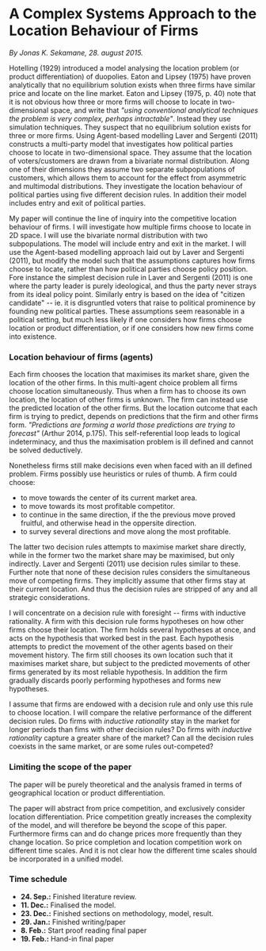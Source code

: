 # A Complex Systems Approach to the Location Behaviour of Firms
_By Jonas K. Sekamane, 28. august 2015._

Hotelling (1929) introduced a model analysing the location problem (or product differentiation) of duopolies. Eaton and Lipsey (1975) have proven analytically that no equilibrium solution exists when three firms have similar price and locate on the line market. Eaton and Lipsey (1975, p. 40) note that it is not obvious how three or more firms will choose to locate in two-dimensional space, and write that *"using conventional analytical techniques the problem is very complex, perhaps intractable"*. Instead they use simulation techniques. They suspect that no equilibrium solution exists for three or more firms. Using Agent-based modelling Laver and Sergenti (2011) constructs a multi-party model that investigates how political parties choose to locate in two-dimensional space. They assume that the location of voters/customers are drawn from a bivariate normal distribution. Along one of their dimensions they assume two separate subpopulations of customers, which allows them to account for the effect from asymmetric and multimodal distributions. They investigate the location behaviour of political parties using five different decision rules. In addition their model includes entry and exit of political parties.

My paper will continue the line of inquiry into the competitive location behaviour of firms. I will investigate how multiple firms choose to locate in 2D space. I will use the bivariate normal distribution with two subpopulations. The model will include entry and exit in the market. I will use the Agent-based modelling approach laid out by Laver and Sergenti (2011), but modify the model such that the assumptions captures how firms choose to locate, rather than how political parties choose policy position. Fore instance the simplest decision rule in Laver and Sergenti (2011) is one where the party leader is purely ideological, and thus the party never strays from its ideal policy point. Similarly entry is based on the idea of "citizen candidate" -- ie. it is disgruntled voters that raise to political prominence by founding new political parties. These assumptions seem reasonable in a political setting, but much less likely if one considers how firms choose location or product differentiation, or if one considers how new firms come into existence. 

### Location behaviour of firms (agents)

Each firm chooses the location that maximises its market share, given the location of the other firms. In this multi-agent choice problem all firms choose location simultaneously. Thus when a firm has to choose its own location, the location of other firms is unknown. The firm can instead use the predicted location of the other firms. But the location outcome that each firm is trying to predict, depends on predictions that the firm and other firms form. *"Predictions are forming a world those predictions are trying to forecast"* (Arthur 2014, p.175). This self-referential loop leads to logical indeterminacy, and thus the maximisation problem is ill defined and cannot be solved deductively.

Nonetheless firms still make decisions even when faced with an ill defined problem. Firms possibly use heuristics or rules of thumb. A firm could choose:

* to move towards the center of its current market area. 
* to move towards its most profitable competitor.
* to continue in the same direction, if the the previous move proved fruitful, and otherwise head in the oppersite direction.
* to survey several directions and move along the most profitable.

The latter two decision rules attempts to maximise market share directly, while in the former two the market share may be maximised, but only indirectly. Laver and Sergenti (2011) use decision rules similar to these. Further note that none of these decision rules considers the simultaneous move of competing firms. They implicitly assume that other firms stay at their current location. And thus the decision rules are stripped of any and all strategic considerations.

I will concentrate on a decision rule with foresight -- firms with inductive rationality. A firm with this decision rule forms hypotheses on how other firms choose their location. The firm holds several hypotheses at once, and acts on the hypothesis that worked best in the past. Each hypothesis attempts to predict the movement of the other agents based on their movement history. The firm still chooses its own location such that it maximises market share, but subject to the predicted movements of other firms generated by its most reliable hypothesis. In addition the firm gradually discards poorly performing hypotheses and forms new hypotheses.

I assume that firms are endowed with a decision rule and only use this rule to choose location. I will compare the relative performance of the different decision rules. Do firms with *inductive rationality* stay in the market for longer periods than fims with other decision rules? Do firms with *inductive rationality* capture a greater share of the market? Can all the decision rules coexists in the same market, or are some rules out-competed?

### Limiting the scope of the paper

The paper will be purely theoretical and the analysis framed in terms of geographical location or product differentiation. 

The paper will abstract from price competition, and exclusively consider location differentiation. Price competition greatly increases the complexity of the model, and will therefore be beyond the scope of this paper. Furthermore firms can and do change prices more frequently than they change location. So price completion and location competition work on different time scales. And it is not clear how the different time scales should be incorporated in a unified model.

### Time schedule

* **24. Sep.:** Finished literature review.
* **11. Dec.:** Finalised the model.
* **23. Dec.:** Finished sections on methodology, model, result.
* **29. Jan.:** Finished writing/paper
* **8. Feb.:** Start proof reading final paper
* **19. Feb.:** Hand-in final paper
